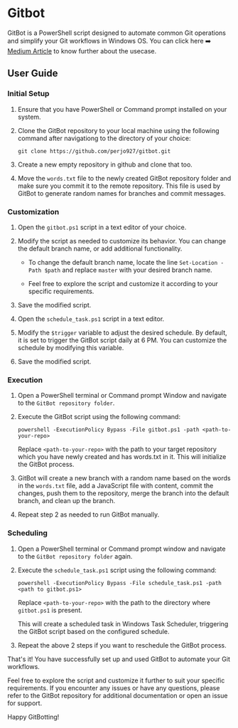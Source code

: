 # Gitbot

GitBot is a PowerShell script designed to automate common Git operations and simplify your Git workflows in Windows OS. You can click here ➡️ [Medium Article](https://medium.com/@djpjgj/make-your-github-stats-great-again-a830cb6e3428) to know further about the usecase.

## User Guide

### Initial Setup

1. Ensure that you have PowerShell or Command prompt installed on your system.

2. Clone the GitBot repository to your local machine using the following command after navigationg to the directory of your choice:

   ```
   git clone https://github.com/perjo927/gitbot.git
   ```
3. Create a new empty repository in github and clone that too. 

4. Move the `words.txt` file to the newly created GitBot repository folder and make sure you commit it to the remote repository. This file is used by GitBot to generate random names for branches and commit messages.

### Customization

1. Open the `gitbot.ps1` script in a text editor of your choice.

2. Modify the script as needed to customize its behavior. You can change the default branch name, or add additional functionality.

   - To change the default branch name, locate the line `Set-Location -Path $path` and replace `master` with your desired branch name.

   - Feel free to explore the script and customize it according to your specific requirements.

3. Save the modified script.

4. Open the `schedule_task.ps1` script in a text editor.

5. Modify the `$trigger` variable to adjust the desired schedule. By default, it is set to trigger the GitBot script daily at 6 PM. You can customize the schedule by modifying this variable.

6. Save the modified script.


### Execution

1. Open a PowerShell terminal or Command prompt Window and navigate to the `GitBot repository folder`.

2. Execute the GitBot script using the following command:

   ```
   powershell -ExecutionPolicy Bypass -File gitbot.ps1 -path <path-to-your-repo>
   ```

   Replace `<path-to-your-repo>` with the path to your target repository which you have newly created and has words.txt in it. This will initialize the GitBot process.

3. GitBot will create a new branch with a random name based on the words in the `words.txt` file, add a JavaScript file with content, commit the changes, push them to the repository, merge the branch into the default branch, and clean up the branch.

4. Repeat step 2 as needed to run GitBot manually.

### Scheduling

1. Open a PowerShell terminal or Command prompt window and navigate to the `GitBot repository folder` again.

2. Execute the `schedule_task.ps1` script using the following command:

   ```
   powershell -ExecutionPolicy Bypass -File schedule_task.ps1 -path <path to gitbot.ps1>
   ```
   
   Replace `<path-to-your-repo>` with the path to the directory where `gitbot.ps1` is present.

   This will create a scheduled task in Windows Task Scheduler, triggering the GitBot script based on the configured schedule.

3. Repeat the above  2 steps if you want to reschedule the GitBot process.

That's it! You have successfully set up and used GitBot to automate your Git workflows.

Feel free to explore the script and customize it further to suit your specific requirements. If you encounter any issues or have any questions, please refer to the GitBot repository for additional documentation or open an issue for support.

Happy GitBotting!